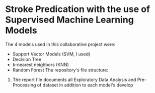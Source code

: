 # Stroke Predication with the use of Supervised Machine Learning Models
The 4 models used in this collaborative project were:
- Support Vector Models (SVM, I used)
- Decision Tree
- k-nearest neighbors (KNN)
- Random Forest
The repository's file structure:
1. The report file documents all Exploratory Data Analysis and Pre-Processing of dataset in addition to each model's develop
